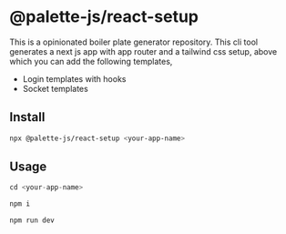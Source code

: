 # @palette-js/react-setup

This is a opinionated boiler plate generator repository. This cli tool generates a next js app with app router and a tailwind css setup, above which you can add the following templates,

- Login templates with hooks
- Socket templates

## Install

```sh
npx @palette-js/react-setup <your-app-name>
```

## Usage

```js
cd <your-app-name>

npm i

npm run dev
```
